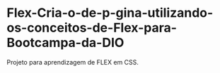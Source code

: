 # Flex-Cria-o-de-p-gina-utilizando-os-conceitos-de-Flex-para-Bootcampa-da-DIO
Projeto para aprendizagem de FLEX em CSS.
